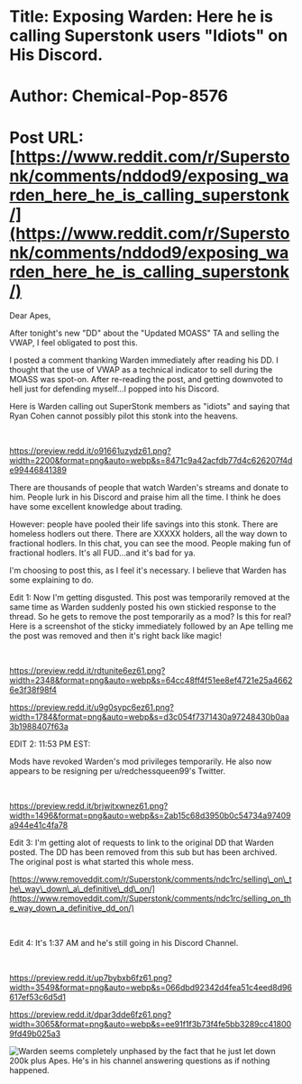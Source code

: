 # Title: Exposing Warden: Here he is calling Superstonk users "Idiots" on His Discord.
# Author: Chemical-Pop-8576
# Post URL: [https://www.reddit.com/r/Superstonk/comments/nddod9/exposing_warden_here_he_is_calling_superstonk/](https://www.reddit.com/r/Superstonk/comments/nddod9/exposing_warden_here_he_is_calling_superstonk/)


Dear Apes,

After tonight's new "DD" about the "Updated MOASS" TA and selling the VWAP, I feel obligated to post this.

I posted a comment thanking Warden immediately after reading his DD.  I thought that the use of VWAP as a technical indicator to sell during the MOASS was spot-on.  After re-reading the post, and getting downvoted to hell just for defending myself...I popped into his Discord.

Here is Warden calling out SuperStonk members as "idiots" and saying that Ryan Cohen cannot possibly pilot this stonk into the heavens.

&#x200B;

https://preview.redd.it/o91661uzydz61.png?width=2200&format=png&auto=webp&s=8471c9a42acfdb77d4c626207f4de99446841389

There are thousands of people that watch Warden's streams and donate to him.  People lurk in his Discord and praise him all the time.  I think he does have some excellent knowledge about trading.

However: people have pooled their life savings into this stonk.  There are homeless hodlers out there.  There are XXXXX holders, all the way down to fractional hodlers.  In this chat, you can see the mood.  People making fun of fractional hodlers.  It's all FUD...and it's bad for ya.

I'm choosing to post this, as I feel it's necessary.  I believe that Warden has some explaining to do.

Edit 1:  Now I'm getting disgusted.  This post was temporarily removed at the same time as Warden suddenly posted his own stickied response to the thread. So he gets to remove the post temporarily as a mod? Is this for real?  Here is a screenshot of the sticky immediately followed by an Ape telling me the post was removed and then it's right back like magic!

&#x200B;

https://preview.redd.it/rdtunite6ez61.png?width=2348&format=png&auto=webp&s=64cc48ff4f51ee8ef4721e25a46626e3f38f98f4

https://preview.redd.it/u9g0sypc6ez61.png?width=1784&format=png&auto=webp&s=d3c054f7371430a97248430b0aa3b1988407f63a

EDIT 2: 11:53 PM EST:

Mods have revoked Warden's mod privileges temporarily.  He also now appears to be resigning per u/redchessqueen99's Twitter.

&#x200B;

https://preview.redd.it/brjwitxwnez61.png?width=1496&format=png&auto=webp&s=2ab15c68d3950b0c54734a97409a944e41c4fa78

Edit 3: I'm getting alot of requests to link to the original DD that Warden posted.  The DD has been removed from this sub but has been archived.  The original post is what started this whole mess.

[https://www.removeddit.com/r/Superstonk/comments/ndc1rc/selling\_on\_the\_way\_down\_a\_definitive\_dd\_on/](https://www.removeddit.com/r/Superstonk/comments/ndc1rc/selling_on_the_way_down_a_definitive_dd_on/)

&#x200B;

Edit 4:  It's 1:37 AM and he's still going in his Discord Channel.  

&#x200B;

https://preview.redd.it/up7bybxb6fz61.png?width=3549&format=png&auto=webp&s=066dbd92342d4fea51c4eed8d96617ef53c6d5d1

https://preview.redd.it/dpar3dde6fz61.png?width=3065&format=png&auto=webp&s=ee91f1f3b73f4fe5bb3289cc418009fd49b025a3

![Warden seems completely unphased by the fact that he just let down 200k plus Apes.  He's in his channel answering questions as if nothing happened.  ](https://preview.redd.it/uirwiofh6fz61.png?width=2756&format=png&auto=webp&s=6a850c0c880b8471814f277edd1daf34c24d4f95)

&#x200B;